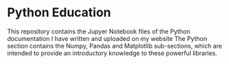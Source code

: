 # Python Education

This repository contains the Jupyer Notebook files of the Python documentation I have written and uploaded on my website The Python section contains the Numpy, Pandas and Matplotlib sub-sections, which are intended to provide an introductory knowledge to these powerful libraries.
